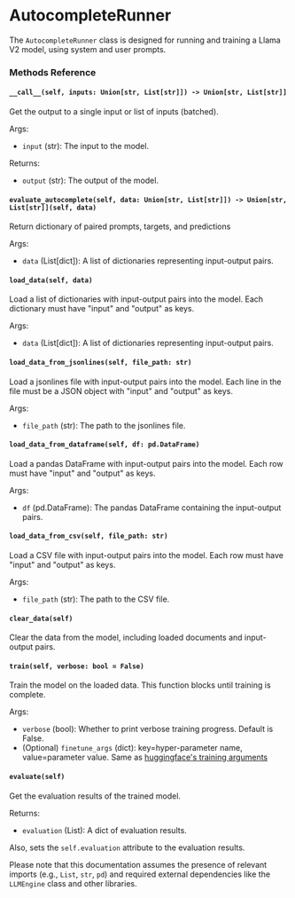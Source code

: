 # AutocompleteRunner

The `AutocompleteRunner` class is designed for running and training a Llama V2 model, using system and user prompts.

### Methods Reference

#### `__call__(self, inputs: Union[str, List[str]]) -> Union[str, List[str]]`

Get the output to a single input or list of inputs (batched).

Args:

- `input` (str): The input to the model.

Returns:

- `output` (str): The output of the model.

#### `evaluate_autocomplete(self, data: Union[str, List[str]]) -> Union[str, List[str]](self, data)`

Return dictionary of paired prompts, targets, and predictions

Args:

- `data` (List[dict]): A list of dictionaries representing input-output pairs.

#### `load_data(self, data)`

Load a list of dictionaries with input-output pairs into the model. Each dictionary must have "input" and "output" as keys.

Args:

- `data` (List[dict]): A list of dictionaries representing input-output pairs.

#### `load_data_from_jsonlines(self, file_path: str)`

Load a jsonlines file with input-output pairs into the model. Each line in the file must be a JSON object with "input" and "output" as keys.

Args:

- `file_path` (str): The path to the jsonlines file.

#### `load_data_from_dataframe(self, df: pd.DataFrame)`

Load a pandas DataFrame with input-output pairs into the model. Each row must have "input" and "output" as keys.

Args:

- `df` (pd.DataFrame): The pandas DataFrame containing the input-output pairs.

#### `load_data_from_csv(self, file_path: str)`

Load a CSV file with input-output pairs into the model. Each row must have "input" and "output" as keys.

Args:

- `file_path` (str): The path to the CSV file.

#### `clear_data(self)`

Clear the data from the model, including loaded documents and input-output pairs.

#### `train(self, verbose: bool = False)`

Train the model on the loaded data. This function blocks until training is complete.

Args:

- `verbose` (bool): Whether to print verbose training progress. Default is False.
- (Optional) `finetune_args` (dict): key=hyper-parameter name, value=parameter value. Same as [huggingface's training arguments](https://huggingface.co/docs/transformers/v4.33.3/en/main_classes/trainer#transformers.TrainingArguments)

#### `evaluate(self)`

Get the evaluation results of the trained model.

Returns:

- `evaluation` (List): A dict of evaluation results.

Also, sets the `self.evaluation` attribute to the evaluation results.

Please note that this documentation assumes the presence of relevant imports (e.g., `List`, `str`, `pd`) and required external dependencies like the `LLMEngine` class and other libraries.


    